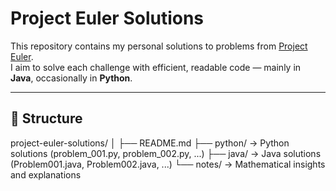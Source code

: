 # Project Euler Solutions

This repository contains my personal solutions to problems from [Project Euler](https://projecteuler.net/).  
I aim to solve each challenge with efficient, readable code — mainly in **Java**, occasionally in **Python**.

---

## 📁 Structure
project-euler-solutions/
│
├── README.md
├── python/ → Python solutions (problem_001.py, problem_002.py, ...)
├── java/ → Java solutions (Problem001.java, Problem002.java, ...)
└── notes/ → Mathematical insights and explanations
